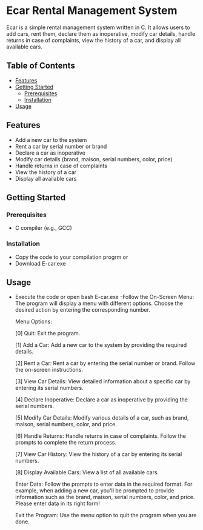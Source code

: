 # Ecar Rental Management System

Ecar is a simple rental management system written in C. It allows users to add cars, rent them, declare them as inoperative, modify car details, handle returns in case of complaints, view the history of a car, and display all available cars.

## Table of Contents
- [Features](#features)
- [Getting Started](#getting-started)
  - [Prerequisites](#prerequisites)
  - [Installation](#installation)
- [Usage](#usage)

## Features
- Add a new car to the system
- Rent a car by serial number or brand
- Declare a car as inoperative
- Modify car details (brand, maison, serial numbers, color, price)
- Handle returns in case of complaints
- View the history of a car
- Display all available cars

## Getting Started

### Prerequisites
- C compiler (e.g., GCC)

### Installation
- Copy the code to your compilation progrm
  or
- Download E-car.exe
  
## Usage
- Execute the code or open bash E-car.exe
-Follow the On-Screen Menu:
  The program will display a menu with different options. Choose the desired action by entering the corresponding number.
  
  Menu Options:
  
  [0] Quit:
  Exit the program.
  
  [1] Add a Car:
  Add a new car to the system by providing the required details.
  
  [2] Rent a Car:
  Rent a car by entering the serial number or brand. Follow the on-screen instructions.
  
  [3] View Car Details:
  View detailed information about a specific car by entering its serial numbers.
  
  [4] Declare Inoperative:
  Declare a car as inoperative by providing the serial numbers.
  
  [5] Modify Car Details:
  Modify various details of a car, such as brand, maison, serial numbers, color, and price.
  
  [6] Handle Returns:
  Handle returns in case of complaints. Follow the prompts to complete the return process.
  
  [7] View Car History:
  View the history of a car by entering its serial numbers.
  
  [8] Display Available Cars:
  View a list of all available cars.
  
  Enter Data:
  Follow the prompts to enter data in the required format. For example, when adding a new car, you'll be prompted to provide   
    information such as the brand, maison, serial numbers, color, and price.
  Please enter data in its right form!
  
  Exit the Program:
  Use the menu option to quit the program when you are done.
